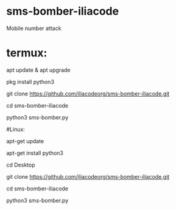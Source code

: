 # sms-bomber-iliacode
Mobile number attack

# termux:

apt update & apt upgrade 

pkg install python3

git clone https://github.com/iliacodeorg/sms-bomber-iliacode.git

cd sms-bomber-iliacode

python3 sms-bomber.py

#Linux:

apt-get update

apt-get install python3

cd Desktop 

git clone https://github.com/iliacodeorg/sms-bomber-iliacode.git

cd sms-bomber-iliacode

python3 sms-bomber.py

